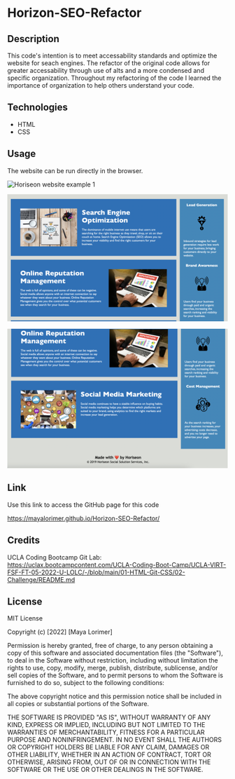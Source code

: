 # Horizon-SEO-Refactor

## Description

This code's intention is to meet accessability standards and optimize the website for seach engines. The refactor of the original code allows for greater accessability through use of alts and a more condensed and specific organization. Throughout my refactoring of the code I learned the importance of organization to help others understand your code.

## Technologies  

* HTML  
* CSS

## Usage

The website can be run directly in the browser. 


![Horiseon website example 1](assets/images/Horiseon-website-1.png)

![Horiseon website example 2](assets/images/Horiseon-website-2.png)

![Horiseon website example 3](assets/images/Horiseon-website-3.png)


## Link

Use this link to access the GitHub page for this code

https://mayalorimer.github.io/Horizon-SEO-Refactor/

## Credits

UCLA Coding Bootcamp Git Lab: https://uclax.bootcampcontent.com/UCLA-Coding-Boot-Camp/UCLA-VIRT-FSF-FT-05-2022-U-LOLC/-/blob/main/01-HTML-Git-CSS/02-Challenge/README.md

## License

MIT License

Copyright (c) [2022] [Maya Lorimer]

Permission is hereby granted, free of charge, to any person obtaining a copy
of this software and associated documentation files (the "Software"), to deal
in the Software without restriction, including without limitation the rights
to use, copy, modify, merge, publish, distribute, sublicense, and/or sell
copies of the Software, and to permit persons to whom the Software is
furnished to do so, subject to the following conditions:

The above copyright notice and this permission notice shall be included in all
copies or substantial portions of the Software.

THE SOFTWARE IS PROVIDED "AS IS", WITHOUT WARRANTY OF ANY KIND, EXPRESS OR
IMPLIED, INCLUDING BUT NOT LIMITED TO THE WARRANTIES OF MERCHANTABILITY,
FITNESS FOR A PARTICULAR PURPOSE AND NONINFRINGEMENT. IN NO EVENT SHALL THE
AUTHORS OR COPYRIGHT HOLDERS BE LIABLE FOR ANY CLAIM, DAMAGES OR OTHER
LIABILITY, WHETHER IN AN ACTION OF CONTRACT, TORT OR OTHERWISE, ARISING FROM,
OUT OF OR IN CONNECTION WITH THE SOFTWARE OR THE USE OR OTHER DEALINGS IN THE
SOFTWARE.